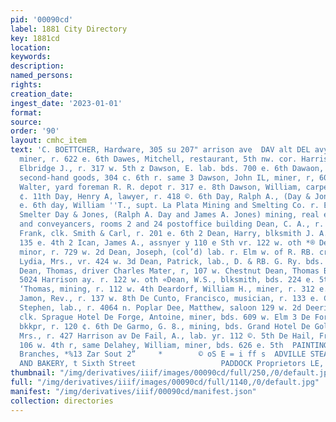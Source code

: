 ```yaml
---
pid: '00090cd'
label: 1881 City Directory
key: 1881cd
location: 
keywords: 
description: 
named_persons: 
rights: 
creation_date: 
ingest_date: '2023-01-01'
format: 
source: 
order: '90'
layout: cmhc_item
text: 'C. BOETTCHER, Hardware, 305 su 207" arrison ave  DAV alt DEL avy, Thomas C.,
  miner, r. 622 e. 6th Dawes, Mitchell, restaurant, 5th nw. cor. Harrison av Dawson,
  Elbridge J., r. 317 w. 5th z Dawson, E. lab. bds. 700 e. 6th Dawaon, [Henry 8.,
  second-hand goods, 304 c. 6th r. same 3 Dawson, John IL, miner, r, 607 e. 3d 2 Dawson,
  Walter, yard foreman R. R. depot r. 317 e. 8th Dawson, William, carpenter, r. 133
  ¢. 11th Day, Henry A, lawyer, r. 418 ©. 6th Day, Ralph A., (Day & Jones) r. 418
  e. 6th day, William ''T., supt. La Plata Mining and Smelting Co. r. Elm ur. La Plata
  Smelter Day & Jones, (Ralph A. Day and James A. Jones) mining, real estate, notaries
  and conveyancers, rooms 2 and 24 postoffice building Dean, C. A., r. 143 w, 2d Dean,
  Frank, clk. Smith & Carl, r. 201 e. 6th 2 Dean, Harry, blksmith J. A. Quinlan, r.
  135 e. 4th 2 Ican, James A., assnyer y 110 e Sth vr. 122 w. oth *® Dean, John I-.,
  minor, r. 729 w. 2d Dean, Joseph, (col’d) lab. r. Elm w. of R. RB. crossing Dean,
  Lydia, Mrs., vr. 424 w. 3d Dean, Patrick, lab., D. & RB. G. Ry. bds. 1201 n. Poplar
  Dean, Thomas, driver Charles Mater, r, 107 w. Chestnut Dean, Thomas B., millinery
  5024 Harrison ay. r. 122 w. oth «Dean, W.S., blksmith, bds. 224 e. 5th Dearborn,
  ‘Thomas, mining, r. 112 w. 4th Deardorf, William H., miner, r. 312 e. 6th De Bois,
  Jamon, Rev., r. 137 w. 8th De Cunto, Francisco, musician, r. 133 e. Chestnut Dedrick,
  Stephen, lab., r. 4064 n. Poplar Dee, Matthew, saloon 129 w. 2d Deering, Scott,
  clk. Sprague Hotel De Forge, Antoine, miner, bds. 609 w. Elm 3 De Forrest, John,
  bkkpr, r. 120 ¢. 6th De Garmo, G. 8., mining, bds. Grand Hotel De Golyer, Lena,
  Mrs., r. 427 Harrison av De Fail, A., lab. yr. 112 ©. 5th De Hail, Frank, mest market
  106 w. 4th r, same Delahey, William, miner, bds. 626 e. 5th  PAINTING in all its
  Branches, *%13 Zar Sout 2”     *        © oS E = i ff s  ADVILLE STEAM CRACKER WORKS
  AND BAKERY, t Sixth Street                   PADDOCK Proprietors LE,  ERWL '
thumbnail: "/img/derivatives/iiif/images/00090cd/full/250,/0/default.jpg"
full: "/img/derivatives/iiif/images/00090cd/full/1140,/0/default.jpg"
manifest: "/img/derivatives/iiif/00090cd/manifest.json"
collection: directories
---
```

